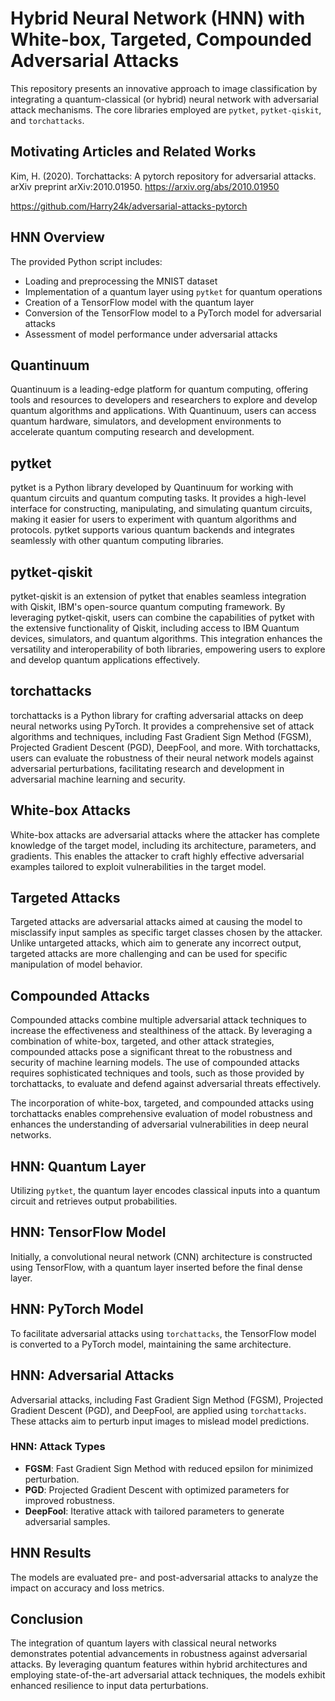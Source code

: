 # Hybrid Neural Network (HNN) with White-box, Targeted, Compounded Adversarial Attacks

This repository presents an innovative approach to image classification by integrating a quantum-classical (or hybrid) neural network with adversarial attack mechanisms. The core libraries employed are `pytket`, `pytket-qiskit`, and `torchattacks`.

## Motivating Articles and Related Works

Kim, H. (2020). Torchattacks: A pytorch repository for adversarial attacks. arXiv preprint arXiv:2010.01950. https://arxiv.org/abs/2010.01950


https://github.com/Harry24k/adversarial-attacks-pytorch

## HNN Overview

The provided Python script includes:

- Loading and preprocessing the MNIST dataset
- Implementation of a quantum layer using `pytket` for quantum operations
- Creation of a TensorFlow model with the quantum layer
- Conversion of the TensorFlow model to a PyTorch model for adversarial attacks
- Assessment of model performance under adversarial attacks

## Quantinuum

Quantinuum is a leading-edge platform for quantum computing, offering tools and resources to developers and researchers to explore and develop quantum algorithms and applications. With Quantinuum, users can access quantum hardware, simulators, and development environments to accelerate quantum computing research and development.

## pytket

pytket is a Python library developed by Quantinuum for working with quantum circuits and quantum computing tasks. It provides a high-level interface for constructing, manipulating, and simulating quantum circuits, making it easier for users to experiment with quantum algorithms and protocols. pytket supports various quantum backends and integrates seamlessly with other quantum computing libraries.

## pytket-qiskit

pytket-qiskit is an extension of pytket that enables seamless integration with Qiskit, IBM's open-source quantum computing framework. By leveraging pytket-qiskit, users can combine the capabilities of pytket with the extensive functionality of Qiskit, including access to IBM Quantum devices, simulators, and quantum algorithms. This integration enhances the versatility and interoperability of both libraries, empowering users to explore and develop quantum applications effectively.

## torchattacks

torchattacks is a Python library for crafting adversarial attacks on deep neural networks using PyTorch. It provides a comprehensive set of attack algorithms and techniques, including Fast Gradient Sign Method (FGSM), Projected Gradient Descent (PGD), DeepFool, and more. With torchattacks, users can evaluate the robustness of their neural network models against adversarial perturbations, facilitating research and development in adversarial machine learning and security.

## White-box Attacks

White-box attacks are adversarial attacks where the attacker has complete knowledge of the target model, including its architecture, parameters, and gradients. This enables the attacker to craft highly effective adversarial examples tailored to exploit vulnerabilities in the target model.

## Targeted Attacks

Targeted attacks are adversarial attacks aimed at causing the model to misclassify input samples as specific target classes chosen by the attacker. Unlike untargeted attacks, which aim to generate any incorrect output, targeted attacks are more challenging and can be used for specific manipulation of model behavior.

## Compounded Attacks

Compounded attacks combine multiple adversarial attack techniques to increase the effectiveness and stealthiness of the attack. By leveraging a combination of white-box, targeted, and other attack strategies, compounded attacks pose a significant threat to the robustness and security of machine learning models. The use of compounded attacks requires sophisticated techniques and tools, such as those provided by torchattacks, to evaluate and defend against adversarial threats effectively.

The incorporation of white-box, targeted, and compounded attacks using torchattacks enables comprehensive evaluation of model robustness and enhances the understanding of adversarial vulnerabilities in deep neural networks.

## HNN: Quantum Layer

Utilizing `pytket`, the quantum layer encodes classical inputs into a quantum circuit and retrieves output probabilities.

## HNN: TensorFlow Model

Initially, a convolutional neural network (CNN) architecture is constructed using TensorFlow, with a quantum layer inserted before the final dense layer.

## HNN: PyTorch Model

To facilitate adversarial attacks using `torchattacks`, the TensorFlow model is converted to a PyTorch model, maintaining the same architecture.

## HNN:  Adversarial Attacks

Adversarial attacks, including Fast Gradient Sign Method (FGSM), Projected Gradient Descent (PGD), and DeepFool, are applied using `torchattacks`. These attacks aim to perturb input images to mislead model predictions.

### HNN: Attack Types

- **FGSM**: Fast Gradient Sign Method with reduced epsilon for minimized perturbation.
- **PGD**: Projected Gradient Descent with optimized parameters for improved robustness.
- **DeepFool**: Iterative attack with tailored parameters to generate adversarial samples.

## HNN Results

The models are evaluated pre- and post-adversarial attacks to analyze the impact on accuracy and loss metrics.

## Conclusion

The integration of quantum layers with classical neural networks demonstrates potential advancements in robustness against adversarial attacks. By leveraging quantum features within hybrid architectures and employing state-of-the-art adversarial attack techniques, the models exhibit enhanced resilience to input data perturbations.

